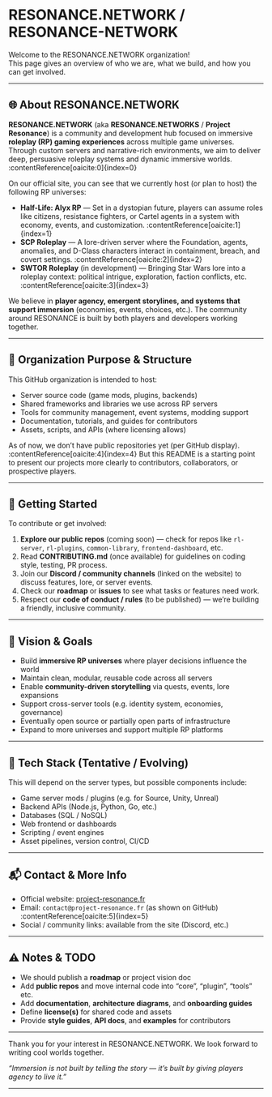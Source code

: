 # RESONANCE.NETWORK / RESONANCE-NETWORK

Welcome to the RESONANCE.NETWORK organization!  
This page gives an overview of who we are, what we build, and how you can get involved.

---

## 🌐 About RESONANCE.NETWORK

**RESONANCE.NETWORK** (aka **RESONANCE.NETWORKS** / **Project Resonance**) is a community and development hub focused on immersive **roleplay (RP) gaming experiences** across multiple game universes.  
Through custom servers and narrative-rich environments, we aim to deliver deep, persuasive roleplay systems and dynamic immersive worlds.  
:contentReference[oaicite:0]{index=0}

On our official site, you can see that we currently host (or plan to host) the following RP universes:  
- **Half-Life: Alyx RP** — Set in a dystopian future, players can assume roles like citizens, resistance fighters, or Cartel agents in a system with economy, events, and customization. :contentReference[oaicite:1]{index=1}  
- **SCP Roleplay** — A lore-driven server where the Foundation, agents, anomalies, and D-Class characters interact in containment, breach, and covert settings. :contentReference[oaicite:2]{index=2}  
- **SWTOR Roleplay** (in development) — Bringing Star Wars lore into a roleplay context: political intrigue, exploration, faction conflicts, etc. :contentReference[oaicite:3]{index=3}  

We believe in **player agency, emergent storylines, and systems that support immersion** (economies, events, choices, etc.). The community around RESONANCE is built by both players and developers working together.

---

## 📂 Organization Purpose & Structure

This GitHub organization is intended to host:

- Server source code (game mods, plugins, backends)  
- Shared frameworks and libraries we use across RP servers  
- Tools for community management, event systems, modding support  
- Documentation, tutorials, and guides for contributors  
- Assets, scripts, and APIs (where licensing allows)  

As of now, we don’t have public repositories yet (per GitHub display). :contentReference[oaicite:4]{index=4} But this README is a starting point to present our projects more clearly to contributors, collaborators, or prospective players.

---

## 🚀 Getting Started

To contribute or get involved:

1. **Explore our public repos** (coming soon) — check for repos like `rl-server`, `rl-plugins`, `common-library`, `frontend-dashboard`, etc.
2. Read **CONTRIBUTING.md** (once available) for guidelines on coding style, testing, PR process.
3. Join our **Discord / community channels** (linked on the website) to discuss features, lore, or server events.
4. Check our **roadmap** or **issues** to see what tasks or features need work.
5. Respect our **code of conduct / rules** (to be published) — we’re building a friendly, inclusive community.

---

## 🎯 Vision & Goals

- Build **immersive RP universes** where player decisions influence the world  
- Maintain clean, modular, reusable code across all servers  
- Enable **community-driven storytelling** via quests, events, lore expansions  
- Support cross-server tools (e.g. identity system, economies, governance)  
- Eventually open source or partially open parts of infrastructure  
- Expand to more universes and support multiple RP platforms  

---

## 🔧 Tech Stack (Tentative / Evolving)

This will depend on the server types, but possible components include:

- Game server mods / plugins (e.g. for Source, Unity, Unreal)  
- Backend APIs (Node.js, Python, Go, etc.)  
- Databases (SQL / NoSQL)  
- Web frontend or dashboards  
- Scripting / event engines  
- Asset pipelines, version control, CI/CD  

---

## 📬 Contact & More Info

- Official website: [project-resonance.fr](https://project-resonance.fr)  
- Email: `contact@project-resonance.fr` (as shown on GitHub) :contentReference[oaicite:5]{index=5}  
- Social / community links: available from the site (Discord, etc.)  

---

## ⚠️ Notes & TODO

- We should publish a **roadmap** or project vision doc  
- Add **public repos** and move internal code into “core”, “plugin”, “tools” etc.  
- Add **documentation**, **architecture diagrams**, and **onboarding guides**  
- Define **license(s)** for shared code and assets  
- Provide **style guides**, **API docs**, and **examples** for contributors  

---

Thank you for your interest in RESONANCE.NETWORK. We look forward to writing cool worlds together.  

_“Immersion is not built by telling the story — it’s built by giving players agency to live it.”_

---

